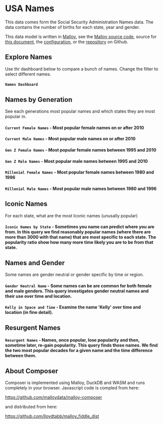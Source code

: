# USA Names
This data comes form the Social Security Administration Names data.  The
data contains the number of births for each state, year and gender.

This data model is written in [Malloy](https://github.com/looker-open-source/malloy/), see the [Malloy source code](names_composer.malloy), source for [this document](composer.md), the [configuration](composer.json), or the [repository](https://github.com/lloydtabb/name_fiddle/) on Github.


## Explore Names

Use thr dashboard below to compare a bunch of names. Change the filter to select different names.

#### <!--malloy-query model="names_composer.malloy" source="names2" query="name_dashboard"--> `Names Dashboard` 

## Names by Generation

See each generations most popular names and which states they are most popular in.

#### <!--malloy-query model="names_composer.malloy" source="names2" query="current_f"--> `Current Female Names` - Most popular female names on or after 2010

#### <!--malloy-query model="names_composer.malloy" source="names2" query="current_m"--> `Current Male Names` - Most popular male names on or after 2010

#### <!--malloy-query model="names_composer.malloy" source="names2" query="gen_z_f"--> `Gen Z Female Names` - Most popular female names between 1995 and 2010

#### <!--malloy-query model="names_composer.malloy" source="names2" query="gen_z_m"--> `Gen Z Male Names` - Most popular male names between 1995 and 2010

#### <!--malloy-query model="names_composer.malloy" source="names2" query="millenial_f"--> `Millenial Female Names` - Most popular female names between 1980 and 1996

#### <!--malloy-query model="names_composer.malloy" source="names2" query="millenial_m"--> `Millenial Male Names` - Most popular male names between 1980 and 1996

## Iconic Names

For each state, what are the most Iconic names (unusally popular)

#### <!--malloy-query model="names_composer.malloy" source="names2" query="iconic_names_by_state"--> `Iconic Names by State` - Sometimes you name can predict where you are from.  In this query we find reasonably popular names (where there are more than 3000 with that name) that are most specific to each state.  The popularity ratio show how many more time likely you are to be from that state.
 
## Names and Gender
Some names are gender neutral or gender specific by time or region.  

#### <!--malloy-query model="names_composer.malloy" source="names2" query="gender_neutral_names"--> `Gender Neutral Name` - Some names can be are common for both female and male genders.  This query investigates gender neutral names and their use over time and location.

#### <!--malloy-query model="names_composer.malloy" source="names2" query="kelly_time_space_dashboard"--> `Kelly in Space and Time` - Examine the name 'Kelly' over time and location (in fine detail).  

## Resurgent Names
#### <!--malloy-query model="names_composer.malloy" source="names2" query="resurgent_names"--> `Resurgent Names` - Names, once popular, lose popularity and then, sometime later, re-gain popularity.  This query finds those names.  We find the two most popular decades for a given name and the time difference between them.

## About Composer

Composer is implemented using Malloy, DuckDB and WASM and runs completely
in your browser.  Javascript code is compled from here:

  https://github.com/malloydata/malloy-composer
  
 and distributed from here:
 
   https://github.com/lloydtabb/malloy_fiddle_dist
